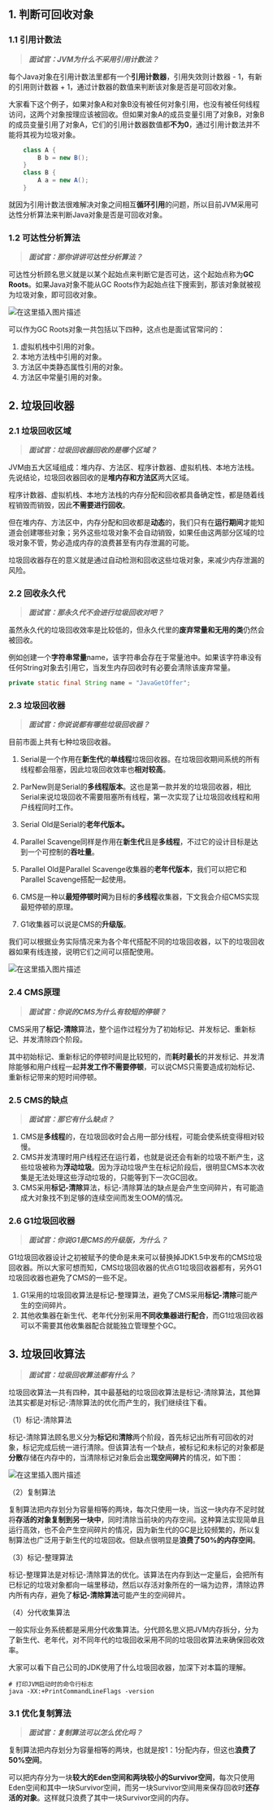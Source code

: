 ## 1. 判断可回收对象

### 1.1 引用计数法

> ***面试官：JVM为什么不采用引用计数法？***

每个Java对象在引用计数法里都有一个**引用计数器**，引用失效则计数器 - 1，有新的引用则计数器 + 1，通过计数器的数值来判断该对象是否是可回收对象。

大家看下这个例子，如果对象A和对象B没有被任何对象引用，也没有被任何线程访问，这两个对象按理应该被回收。但如果对象A的成员变量引用了对象B，对象B的成员变量引用了对象A，它们的引用计数器数值都**不为0**，通过引用计数法并不能将其视为垃圾对象。

```java
    class A {
        B b = new B();
    }
    class B {
        A a = new A();
    }
```

就因为引用计数法很难解决对象之间相互**循环引用**的问题，所以目前JVM采用可达性分析算法来判断Java对象是否是可回收对象。

### 1.2 可达性分析算法

> ***面试官：那你讲讲可达性分析算法？***

可达性分析顾名思义就是以某个起始点来判断它是否可达，这个起始点称为**GC Roots**。如果Java对象不能从GC Roots作为起始点往下搜索到，那该对象就被视为垃圾对象，即可回收对象。

![在这里插入图片描述](https://i-blog.csdnimg.cn/blog_migrate/a85d71aa6e918d552bfa60735f8eec7d.png#pic_center)


可以作为GC Roots对象一共包括以下四种，这点也是面试官常问的：

1. 虚拟机栈中引用的对象。
2. 本地方法栈中引用的对象。
3. 方法区中类静态属性引用的对象。
4. 方法区中常量引用的对象。

## 2. 垃圾回收器

### 2.1 垃圾回收区域

> ***面试官：垃圾回收器回收的是哪个区域？***

JVM由五大区域组成：堆内存、方法区、程序计数器、虚拟机栈、本地方法栈。先说结论，垃圾回收器回收的是**堆内存和方法区**两大区域。

程序计数器、虚拟机栈、本地方法栈的内存分配和回收都具备确定性，都是随着线程销毁而销毁，因此**不需要进行回收**。

但在堆内存、方法区中，内存分配和回收都是**动态**的，我们只有在**运行期间**才能知道会创建哪些对象；另外这些垃圾对象不会自动销毁，如果任由这两部分区域的垃圾对象不管，势必造成内存的浪费甚至有内存泄漏的可能。

垃圾回收器存在的意义就是通过自动检测和回收这些垃圾对象，来减少内存泄漏的风险。

### 2.2 回收永久代

> ***面试官：那永久代不会进行垃圾回收对吧？***

虽然永久代的垃圾回收效率是比较低的，但永久代里的**废弃常量和无用的类**仍然会被回收。

例如创建一个**字符串常量**name，该字符串会存在于常量池中。如果该字符串没有任何String对象去引用它，当发生内存回收时有必要会清除该废弃常量。

```java
private static final String name = "JavaGetOffer";
```

### 2.3 垃圾回收器

> ***面试官：你说说都有哪些垃圾回收器？***

目前市面上共有七种垃圾回收器。

1. Serial是一个作用在**新生代**的**单线程**垃圾回收器。在垃圾回收期间系统的所有线程都会阻塞，因此垃圾回收效率也**相对较高**。

2. ParNew则是Serial的**多线程版本**。这也是第一款并发的垃圾回收器，相比Serial来说垃圾回收不需要阻塞所有线程，第一次实现了让垃圾回收线程和用户线程同时工作。

3. Serial Old是Serial的**老年代版本。**

4. Parallel Scavenge同样是作用在**新生代**且是**多线程**，不过它的设计目标是达到一个可控制的**吞吐量**。

5. Parallel Old是Parallel Scavenge收集器的**老年代版本**，我们可以把它和Parallel Scavenge搭配一起使用。

6. CMS是一种以**最短停顿时间**为目标的**多线程**收集器，下文我会介绍CMS实现最短停顿的原理。

7. G1收集器可以说是CMS的**升级版**。

我们可以根据业务实际情况来为各个年代搭配不同的垃圾回收器，以下的垃圾回收器如果有线连接，说明它们之间可以搭配使用。

![在这里插入图片描述](https://i-blog.csdnimg.cn/blog_migrate/04164d4bf2586f7eb32e38ac94ca13e0.png#pic_center)


### 2.4 CMS原理

> ***面试官：你说的CMS为什么有较短的停顿？***

CMS采用了**标记-清除**算法，整个运作过程分为了初始标记、并发标记、重新标记、并发清除四个阶段。

其中初始标记、重新标记的停顿时间是比较短的，而**耗时最长**的并发标记、并发清除能够和用户线程一起**并发工作不需要停顿**，可以说CMS只需要造成初始标记、重新标记带来的短时间停顿。

### 2.5 CMS的缺点

> ***面试官：那它有什么缺点？***

1. CMS是**多线程**的，在垃圾回收时会占用一部分线程，可能会使系统变得相对较慢。
2. CMS并发清理时用户线程还在运行着，也就是说还会有新的垃圾不断产生，这些垃圾被称为**浮动垃圾**。因为浮动垃圾产生在标记阶段后，很明显CMS本次收集是无法处理这些浮动垃圾的，只能等到下一次GC回收。
3. CMS采用**标记-清除**算法，标记-清除算法的缺点是会产生空间碎片，有可能造成大对象找不到足够的连续空间而发生OOM的情况。

### 2.6 G1垃圾回收器

> ***面试官：你说G1是CMS的升级版，为什么？***

G1垃圾回收器设计之初被赋予的使命是未来可以替换掉JDK1.5中发布的CMS垃圾回收器。所以大家可想而知，CMS垃圾回收器的优点G1垃圾回收器都有，另外G1垃圾回收器也避免了CMS的一些不足。

1. G1采用的垃圾回收算法是标记-整理算法，避免了CMS采用**标记-清除**可能产生的空间碎片。
2. 其他收集器在新生代、老年代分别采用**不同收集器进行配合**，而G1垃圾回收器可以不需要其他收集器配合就能独立管理整个GC。

## 3. 垃圾回收算法

> ***面试官：垃圾回收算法都有什么？***

垃圾回收算法一共有四种，其中最基础的垃圾回收算法是标记-清除算法，其他算法其实都是对标记-清除算法的优化而产生的，我们继续往下看。

（1）标记-清除算法

标记-清除算法顾名思义分为**标记**和**清除**两个阶段，首先标记出所有可回收的对象，标记完成后统一进行清除。但该算法有一个缺点，被标记和未标记的对象都是**分散**存储在内存中的，当清除标记对象后会出**现空间碎片**的情况，如下图：

![在这里插入图片描述](https://i-blog.csdnimg.cn/blog_migrate/54d01a6a4a7104277b6b2823a7b76d55.png#pic_center)


（2）复制算法

复制算法把内存划分为容量相等的两块，每次只使用一块，当这一块内存不足时就将**存活的对象复制到另一块中**，同时清除当前块的内存空间。这种算法实现简单且运行高效，也不会产生空间碎片的情况，因为新生代的GC是比较频繁的，所以复制算法也广泛用于新生代的垃圾回收。但缺点很明显是**浪费了50%的内存空间**。

（3）标记-整理算法

标记-整理算法是对标记-清除算法的优化。该算法在内存到达一定量后，会把所有已标记的垃圾对象都向一端里移动，然后以存活对象所在的一端为边界，清除边界内所有内存，避免了**标记-清除算法**可能产生的空间碎片。

（4）分代收集算法

一般实际业务系统都是采用分代收集算法。分代顾名思义把JVM内存拆分，分为了新生代、老年代，对不同年代的垃圾回收采用不同的垃圾回收算法来确保回收效率。

大家可以看下自己公司的JDK使用了什么垃圾回收器，加深下对本篇的理解。

```shell
# 打印JVM启动时的命令行标志
java -XX:+PrintCommandLineFlags -version
```

### 3.1 优化复制算法

> ***面试官：复制算法可以怎么优化吗？***

复制算法把内存划分为容量相等的两块，也就是按1：1分配内存，但这也**浪费了50%空间**。

可以把内存分为一块**较大的Eden空间和两块较小的Survivor空间**，每次只使用Eden空间和其中一块Survivor空间，而另一块Survivor空间用来保存回收时**还存活的对象**。这样就只浪费了其中一块Survivor空间的内存。